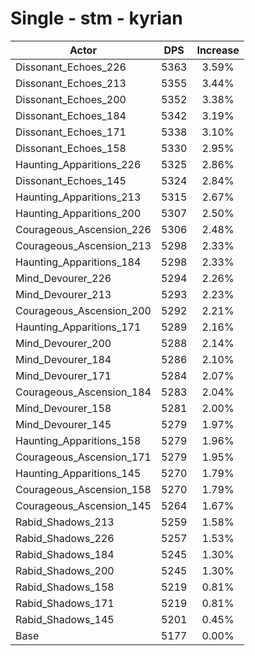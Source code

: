 # Single - stm - kyrian
| Actor | DPS | Increase |
|---|:---:|:---:|
|Dissonant_Echoes_226|5363|3.59%|
|Dissonant_Echoes_213|5355|3.44%|
|Dissonant_Echoes_200|5352|3.38%|
|Dissonant_Echoes_184|5342|3.19%|
|Dissonant_Echoes_171|5338|3.10%|
|Dissonant_Echoes_158|5330|2.95%|
|Haunting_Apparitions_226|5325|2.86%|
|Dissonant_Echoes_145|5324|2.84%|
|Haunting_Apparitions_213|5315|2.67%|
|Haunting_Apparitions_200|5307|2.50%|
|Courageous_Ascension_226|5306|2.48%|
|Courageous_Ascension_213|5298|2.33%|
|Haunting_Apparitions_184|5298|2.33%|
|Mind_Devourer_226|5294|2.26%|
|Mind_Devourer_213|5293|2.23%|
|Courageous_Ascension_200|5292|2.21%|
|Haunting_Apparitions_171|5289|2.16%|
|Mind_Devourer_200|5288|2.14%|
|Mind_Devourer_184|5286|2.10%|
|Mind_Devourer_171|5284|2.07%|
|Courageous_Ascension_184|5283|2.04%|
|Mind_Devourer_158|5281|2.00%|
|Mind_Devourer_145|5279|1.97%|
|Haunting_Apparitions_158|5279|1.96%|
|Courageous_Ascension_171|5279|1.95%|
|Haunting_Apparitions_145|5270|1.79%|
|Courageous_Ascension_158|5270|1.79%|
|Courageous_Ascension_145|5264|1.67%|
|Rabid_Shadows_213|5259|1.58%|
|Rabid_Shadows_226|5257|1.53%|
|Rabid_Shadows_184|5245|1.30%|
|Rabid_Shadows_200|5245|1.30%|
|Rabid_Shadows_158|5219|0.81%|
|Rabid_Shadows_171|5219|0.81%|
|Rabid_Shadows_145|5201|0.45%|
|Base|5177|0.00%|
